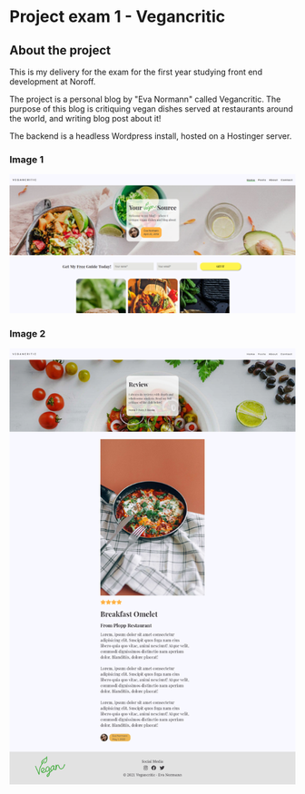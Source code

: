 # Project exam 1 - Vegancritic

## About the project

This is my delivery for the exam for the first year studying front end development at Noroff.

The project is a personal blog by "Eva Normann" called Vegancritic.
The purpose of this blog is critiquing vegan dishes served at restaurants around the world, and writing blog post about it!

The backend is a headless Wordpress install, hosted on a Hostinger server.

### Image 1

![image](https://github.com/matshel/vegancritic-beta/blob/main/images/vegancritic.PNG)

### Image 2

![image](https://github.com/matshel/vegancritic-beta/blob/main/images/blog.png)
